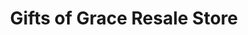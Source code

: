 ---
title: "Gifts of Grace Resale Store"
url: /longview/gifts-of-grace-resale-store/
shop: Gebrauchtwaren
---